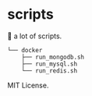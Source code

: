 # scripts

🚀 a lot of scripts.

```
└── docker
    ├── run_mongodb.sh
    ├── run_mysql.sh
    └── run_redis.sh
```

MIT License.